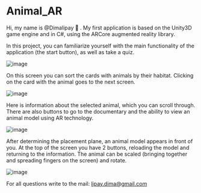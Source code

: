 # Animal_AR

Hi, my name is @Dimalipay 👀 . My first application is based on the Unity3D game engine and in C#, using the ARCore augmented reality library.

In this project, you can familiarize yourself with the main functionality of the application (the start button), as well as take a quiz.

![image](https://user-images.githubusercontent.com/59018353/185894375-39f1350d-baf4-49e3-902f-930f3923993e.png)

On this screen you can sort the cards with animals by their habitat. Clicking on the card with the animal goes to the next screen.

![image](https://user-images.githubusercontent.com/59018353/185894716-4640cdfc-9090-4739-95bc-601f32b9195e.png)

Here is information about the selected animal, which you can scroll through. There are also buttons to go to the documentary and the ability to view an animal model using AR technology.

![image](https://user-images.githubusercontent.com/59018353/185895169-5dd4ce3c-0527-4e41-b045-6c612ee2f317.png)

After determining the placement plane, an animal model appears in front of you. At the top of the screen you have 2 buttons, reloading the model and returning to the information. The animal can be scaled (bringing together and spreading fingers on the screen) and rotate.

![image](https://user-images.githubusercontent.com/59018353/185895219-d1096ce9-cc4b-4734-9a18-26c1703116d6.png)

For all questions write to the mail: lipay.dima@gmail.com
